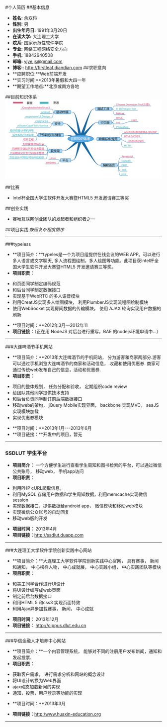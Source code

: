 #个人简历
##基本信息
* **姓名:**  	余双伶
* **性别:**		男
* **出生年月日:** 	1991年3月20日
* **在读大学:**	大连理工大学
* **院系:**		国家示范性软件学院
* **专业:**		网络工程网络安全方向
* **手机:**		18842640508
* **邮箱:**		<yiye.js@gmail.com>
* **博客:**:		<http://firstleaf.diandian.com>
##求职意向
* **应聘职位:**Web前端开发
* **实习时间:**2013年暑假和大四一年
* **期望工作地点:**北京或南方各地

##目前知识体系
![目前知识体系](knowledge.png)

##比赛
* Intel杯全国大学生软件开发大赛暨HTML5 开发邀请赛三等奖

##创业实践
* 赛唯互联网创业团队的发起者和组织者之一

##项目实践
*按照复杂程度排序*

***
###typeless
+ **项目简介：**typeles是一个为项目组提供在线会议的WEB APP。可以进行多人语言或文字聊天, 多人流程图绘制，多人绘图等功能。此项目获Intel杯全国大学生软件开发大赛暨HTML5 开发邀请赛三等奖。
+ **项目职责：**
 - 和页面同学制定编码规范
 - 和后台同学制定数据接口
 - 实现基于WebRTC 的多人语音模块
 - 利用CreatJS实现多人绘图模块， 利用PlumberJS实现流程图绘制模块
 - 使用WebSocket 实现房间数据的传输模块， 使用 AJAX 轮询实现用户数据的刷新
+ **项目时间：**2012年3月—2012年11
+ **项目链接：**（正在用 NodeJS 对后台进行重写，BAE 的nodejs环境申请中...）

***
###大连啤酒节手机网站
+ **项目简介：**2013年大连啤酒节的手机网站， 分为游客和商家两部分.游客可以通过手机浏览大连啤酒节的商家和活动信息， 收藏和使用优惠券. 商家可通过传统web发布自己的信息，活动和优惠券.
+ **项目职责：**
 - 项目的整体规划， 任务分配和验收， 定期组织code review  
 - 给团队其他同学提供技术支持
 - 和后台负责同学制订前后端数据接口
 - 移动web的架构， jQuery Mobile实现界面， backbone 实现MVC， seaJS实现模块加载
 - 实现优惠券模块
+ **项目时间：**2013年1月---2013年6月
+ **项目链接：**开发中的项目，暂无

***
### SSDLUT 学生平台
+ **项目简介：** 一个方便学生进行查看学生周知和图书检索的平台，可以通过微信公共账号， 移动web， 手机app访问
+ **项目职责：**
 - 利用PHP cURL爬取信息， 
 - 利用MySQL 存储用户数据和学生周知数据，利用memcache实现微信session 
 - 实现数据接口，提供数据给android app， 微信模块和移动web模块
 - 实现微信公众账号的自动回复
 - 移动web版的开发
+ **项目时间：** 2013年4月
+ **项目链接：**<http://ssdlut.duapp.com>

***
###大连理工大学软件学院创新实践中心网站
+ **项目简介：**大连理工大学软件学院创新实践中心官网， 具有赛事， 新闻和通知， 中心榜样人物， 中心成就展， 中心实践小组， 中心实践团队等模块
+ **项目职责：**
 - 和美工同学合作进行UI设计
 - 将UI设计编写成web页面
 - 制定前后台数据接口
 - 利用HTML 5 和css3 实现页面特效
 - 利用Ajax异步加载赛事， 新闻， 中心成就
+ **项目时间：** 2013年12月
+ **项目链接：** <http://cippus.dlut.edu.cn>

***
###华信金融人才培养中心网站
+ **项目简介：**一个内容管理系统， 能够对不同的注册用户发布新闻，通知和发起投票.
+ **项目职责：**
 - 获取客户需求， 进行需求分析和网站的概念设计
 - 将UI设计转换为Web界面
 - ajax动态加载新闻的实现
 - 通知，投票，用户登录等功能的实现
+ **项目时间：**2013年3月

+ **项目链接：**<http:/www.huaxin-education.org>
***

